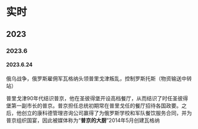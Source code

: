 # 实时

## 2023

### 2023.6

#### 2023.6.24

俄乌战争，俄罗斯雇佣军瓦格纳头领普里戈津叛乱，控制罗斯托斯（物资输送中转站）

普里戈津90年代结识普京，他在圣彼得堡开设高档餐厅，从而结识了时任圣彼得堡第一副市长的普京。普京担任总统初期常在普里戈任的餐厅招待各国政要。之后，他创立的康科德管理咨询公司赢得了为俄罗斯学校和军队餐饮服务合同，并为普京组织国宴，因此被媒体称为“**普京的大厨**”2014年5月创建瓦格纳